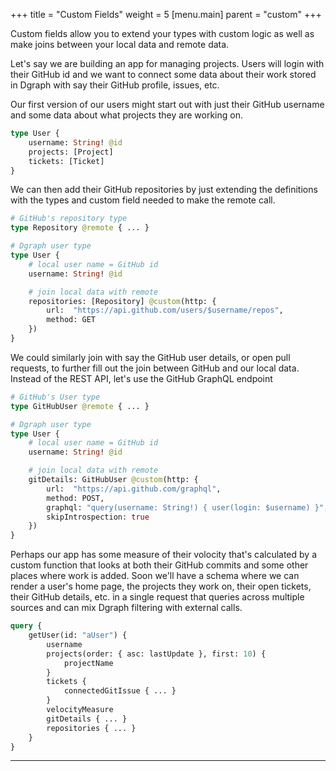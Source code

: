 +++
title = "Custom Fields"
weight = 5
[menu.main]
    parent = "custom"
+++

Custom fields allow you to extend your types with custom logic as well as make joins between your local data and remote data.

Let's say we are building an app for managing projects.  Users will login with their GitHub id and we want to connect some data about their work stored in Dgraph with say their GitHub profile, issues, etc.

Our first version of our users might start out with just their GitHub username and some data about what projects they are working on.

```graphql
type User {
    username: String! @id 
    projects: [Project]
    tickets: [Ticket]
}
```

We can then add their GitHub repositories by just extending the definitions with the types and custom field needed to make the remote call.

```graphql
# GitHub's repository type
type Repository @remote { ... }

# Dgraph user type
type User {
    # local user name = GitHub id
    username: String! @id 

    # join local data with remote
    repositories: [Repository] @custom(http: {
        url:  "https://api.github.com/users/$username/repos",
        method: GET
    })
}
```

We could similarly join with say the GitHub user details, or open pull requests, to further fill out the join between GitHub and our local data.  Instead of the REST API, let's use the GitHub GraphQL endpoint


```graphql
# GitHub's User type
type GitHubUser @remote { ... }

# Dgraph user type
type User {
    # local user name = GitHub id
    username: String! @id 

    # join local data with remote
    gitDetails: GitHubUser @custom(http: {
        url:  "https://api.github.com/graphql",
        method: POST,
        graphql: "query(username: String!) { user(login: $username) }",
        skipIntrospection: true
    })
}
```

Perhaps our app has some measure of their volocity that's calculated by a custom function that looks at both their GitHub commits and some other places where work is added.  Soon we'll have a schema where we can render a user's home page, the projects they work on, their open tickets, their GitHub details, etc. in a single request that queries across multiple sources and can mix Dgraph filtering with external calls.

```graphql
query {
    getUser(id: "aUser") {
        username
        projects(order: { asc: lastUpdate }, first: 10) {
            projectName
        }
        tickets { 
            connectedGitIssue { ... }
        }
        velocityMeasure
        gitDetails { ... }
        repositories { ... }
    }
}
```

---
